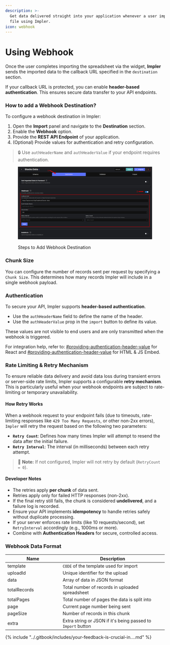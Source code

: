 ```yaml
---
description: >-
  Get data delivered straight into your application whenever a user imports a
  file using Impler.
icon: webhook
---
```


# Using Webhook

Once the user completes importing the spreadsheet via the widget, **Impler** sends the imported data to the callback URL specified in the `destination` section.

If your callback URL is protected, you can enable **header-based authentication**. This ensures secure data transfer to your API endpoints.

### How to add a Webhook Destination?

To configure a webhook destination in Impler:

1. Open the **Import** panel and navigate to the **Destination** section.
2. Enable the **Webhook** option.
3. Provide the **REST API Endpoint** of your application.
4. (Optional) Provide values for authentication and retry configuration.

> 🔒 Use `authHeaderName` and `authHeaderValue` if your endpoint requires authentication.

<figure><img src="../.gitbook/assets/image.png" alt=""><figcaption><p>Steps to Add Webhook Destination</p></figcaption></figure>

### Chunk Size

You can configure the number of records sent per request by specifying a `Chunk Size`. This determines how many records Impler will include in a single webhook payload.

### Authentication

To secure your API, Impler supports **header-based authentication**.

* Use the `authHeaderName` field to define the name of the header.
* Use the `authHeaderValue` prop in the `import` button to define its value.

These values are not visible to end users and are only transmitted when the webhook is triggered.

For integration help, refer to: [#providing-authentication-header-value](../importer/react-embed.md#providing-authentication-header-value "mention") for React and  [#providing-authentication-header-value](../importer/html-js-embed.md#providing-authentication-header-value "mention") for HTML & JS Embed.

### Rate Limiting & Retry Mechanism

To ensure reliable data delivery and avoid data loss during transient errors or server-side rate limits, Impler supports a configurable **retry mechanism**. This is particularly useful when your webhook endpoints are subject to rate-limiting or temporary unavailability.

#### **How Retry Works**

When a webhook request to your endpoint fails (due to timeouts, rate-limiting responses like `429 Too Many Requests`, or other non-2xx errors), `Impler` will retry the request based on the following two parameters:

* **`Retry Count`**: Defines how many times Impler will attempt to resend the data after the initial failure.
* **`Retry Interval`**: The interval (in milliseconds) between each retry attempt.

> 📝 **Note:** If not configured, Impler will not retry by default (`RetryCount = 0`).

#### **Developer Notes**

* The retries apply **per chunk** of data sent.
* Retries apply only for failed HTTP responses (non-2xx).
* If the final retry still fails, the chunk is considered **undelivered**, and a failure log is recorded.
* Ensure your API implements **idempotency** to handle retries safely without duplicate processing.
* If your server enforces rate limits (like 10 requests/second), set `RetryInterval` accordingly (e.g., 1000ms or more).
* Combine with **Authentication Headers** for secure, controlled access.

### Webhook Data Format

<table data-full-width="false"><thead><tr><th width="217.33333333333337">Name</th><th width="487">Description</th></tr></thead><tbody><tr><td>template</td><td><code>CODE</code> of the template used for import</td></tr><tr><td>uploadId</td><td>Unique identifier for the upload</td></tr><tr><td>data</td><td>Array of data in JSON format</td></tr><tr><td>totalRecords</td><td>Total number of records in uploaded spreadsheet</td></tr><tr><td>totalPages</td><td>Total number of pages the data is split into</td></tr><tr><td>page</td><td>Current page number being sent</td></tr><tr><td>pageSize</td><td>Number of records in this chunk</td></tr><tr><td>extra</td><td>Extra string or JSON if it's being passed to <code>Import</code> button</td></tr></tbody></table>

{% include "../.gitbook/includes/your-feedback-is-crucial-in....md" %}
